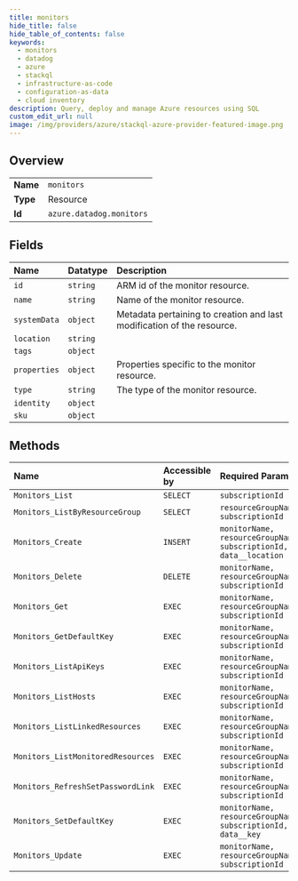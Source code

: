 ```yaml
---
title: monitors
hide_title: false
hide_table_of_contents: false
keywords:
  - monitors
  - datadog
  - azure    
  - stackql
  - infrastructure-as-code
  - configuration-as-data
  - cloud inventory
description: Query, deploy and manage Azure resources using SQL
custom_edit_url: null
image: /img/providers/azure/stackql-azure-provider-featured-image.png
---
```

  
    

## Overview
<table><tbody>
<tr><td><b>Name</b></td><td><code>monitors</code></td></tr>
<tr><td><b>Type</b></td><td>Resource</td></tr>
<tr><td><b>Id</b></td><td><code>azure.datadog.monitors</code></td></tr>
</tbody></table>

## Fields
| Name | Datatype | Description |
|:-----|:---------|:------------|
| `id` | `string` | ARM id of the monitor resource. |
| `name` | `string` | Name of the monitor resource. |
| `systemData` | `object` | Metadata pertaining to creation and last modification of the resource. |
| `location` | `string` |  |
| `tags` | `object` |  |
| `properties` | `object` | Properties specific to the monitor resource. |
| `type` | `string` | The type of the monitor resource. |
| `identity` | `object` |  |
| `sku` | `object` |  |
## Methods
| Name | Accessible by | Required Params |
|:-----|:--------------|:----------------|
| `Monitors_List` | `SELECT` | `subscriptionId` |
| `Monitors_ListByResourceGroup` | `SELECT` | `resourceGroupName, subscriptionId` |
| `Monitors_Create` | `INSERT` | `monitorName, resourceGroupName, subscriptionId, data__location` |
| `Monitors_Delete` | `DELETE` | `monitorName, resourceGroupName, subscriptionId` |
| `Monitors_Get` | `EXEC` | `monitorName, resourceGroupName, subscriptionId` |
| `Monitors_GetDefaultKey` | `EXEC` | `monitorName, resourceGroupName, subscriptionId` |
| `Monitors_ListApiKeys` | `EXEC` | `monitorName, resourceGroupName, subscriptionId` |
| `Monitors_ListHosts` | `EXEC` | `monitorName, resourceGroupName, subscriptionId` |
| `Monitors_ListLinkedResources` | `EXEC` | `monitorName, resourceGroupName, subscriptionId` |
| `Monitors_ListMonitoredResources` | `EXEC` | `monitorName, resourceGroupName, subscriptionId` |
| `Monitors_RefreshSetPasswordLink` | `EXEC` | `monitorName, resourceGroupName, subscriptionId` |
| `Monitors_SetDefaultKey` | `EXEC` | `monitorName, resourceGroupName, subscriptionId, data__key` |
| `Monitors_Update` | `EXEC` | `monitorName, resourceGroupName, subscriptionId` |
